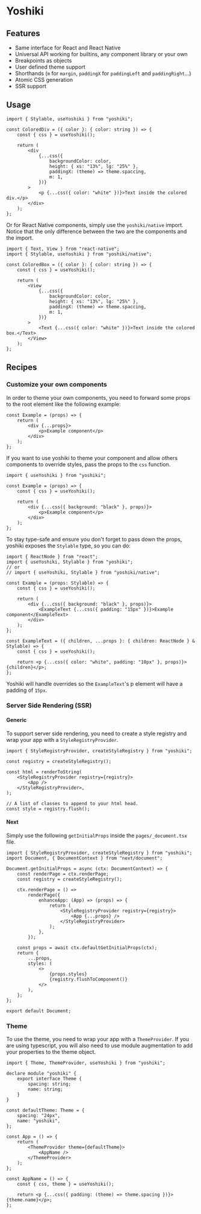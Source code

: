 # Yoshiki

## Features

- Same interface for React and React Native
- Universal API working for builtins, any component library or your own
- Breakpoints as objects
- User defined theme support
- Shorthands (`m` for `margin`, `paddingX` for `paddingLeft` and `paddingRight`...)
- Atomic CSS generation
- SSR support

## Usage

```tsx
import { Stylable, useYoshiki } from "yoshiki";

const ColoredDiv = ({ color }: { color: string }) => {
	const { css } = useYoshiki();

	return (
		<div
			{...css({
				backgroundColor: color,
				height: { xs: "13%", lg: "25%" },
				paddingX: (theme) => theme.spaccing,
				m: 1,
			})}
		>
			<p {...css({ color: "white" })}>Text inside the colored div.</p>
		</div>
	);
};
```

Or for React Native components, simply use the `yoshiki/native` import.
Notice that the only difference between the two are the components and the import.

```tsx
import { Text, View } from "react-native";
import { Stylable, useYoshiki } from "yoshiki/native";

const ColoredBox = ({ color }: { color: string }) => {
	const { css } = useYoshiki();

	return (
		<View
			{...css({
				backgroundColor: color,
				height: { xs: "13%", lg: "25%" },
				paddingX: (theme) => theme.spaccing,
				m: 1,
			})}
		>
			<Text {...css({ color: "white" })}>Text inside the colored box.</Text>
		</View>
	);
};
```

## Recipes

### Customize your own components

In order to theme your own components, you need to forward some props to the root element like the following example:

```tsx
const Example = (props) => {
	return (
		<div {...props}>
			<p>Example component</p>
		</div>
	);
};
```

If you want to use yoshiki to theme your component and allow others components to override styles, pass
the props to the `css` function.

```tsx
import { useYoshiki } from "yoshiki";

const Example = (props) => {
	const { css } = useYoshiki();

	return (
		<div {...css({ background: "black" }, props)}>
			<p>Example component</p>
		</div>
	);
};
```

To stay type-safe and ensure you don't forget to pass down the props, yoshiki exposes the `Stylable` type, so you can do:

```tsx
import { ReactNode } from "react";
import { useYoshiki, Stylable } from "yoshiki";
// or
// import { useYoshiki, Stylable } from "yoshiki/native";

const Example = (props: Stylable) => {
	const { css } = useYoshiki();

	return (
		<div {...css({ background: "black" }, props)}>
			<ExampleText {...css({ padding: "15px" })}>Example component</ExampleText>
		</div>
	);
};

const ExampleText = ({ children, ...props }: { children: ReactNode } & Stylable) => {
	const { css } = useYoshiki();

	return <p {...css({ color: "white", padding: "10px" }, props)}>{children}</p>;
};
```

Yoshiki will handle overrides so the `ExampleText`'s p element will have a padding of `15px`.

### Server Side Rendering (SSR)

#### Generic

To support server side rendering, you need to create a style registry and wrap your app with a `StyleRegistryProvider`.

```tsx
import { StyleRegistryProvider, createStyleRegistry } from "yoshiki";

const registry = createStyleRegistry();

const html = renderToString(
	<StyleRegistryProvider registry={registry}>
		<App />
	</StyleRegistryProvider>,
);

// A list of classes to append to your html head.
const style = registry.flush();
```

#### Next

Simply use the following `getInitialProps` inside the `pages/_document.tsx` file.

```tsx
import { StyleRegistryProvider, createStyleRegistry } from "yoshiki";
import Document, { DocumentContext } from "next/document";

Document.getInitialProps = async (ctx: DocumentContext) => {
	const renderPage = ctx.renderPage;
	const registry = createStyleRegistry();

	ctx.renderPage = () =>
		renderPage({
			enhanceApp: (App) => (props) => {
				return (
					<StyleRegistryProvider registry={registry}>
						<App {...props} />
					</StyleRegistryProvider>
				);
			},
		});

	const props = await ctx.defaultGetInitialProps(ctx);
	return {
		...props,
		styles: (
			<>
				{props.styles}
				{registry.flushToComponent()}
			</>
		),
	};
};

export default Document;
```

### Theme

To use the theme, you need to wrap your app with a `ThemeProvider`. If you are using typescript, you will also
need to use module augmentation to add your properties to the theme object.

```tsx
import { Theme, ThemeProvider, useYoshiki } from "yoshiki";

declare module "yoshiki" {
	export interface Theme {
		spacing: string;
		name: string;
	}
}

const defaultTheme: Theme = {
	spacing: "24px",
	name: "yoshiki",
};

const App = () => {
	return (
		<ThemeProvider theme={defaultTheme}>
			<AppName />
		</ThemeProvider>
	);
};

const AppName = () => {
	const { css, theme } = useYoshiki();

	return <p {...css({ padding: (theme) => theme.spacing })}>{theme.name}</p>;
};
```
